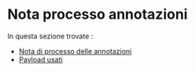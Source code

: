 # Nota processo annotazioni

In questa sezione trovate :
* [Nota di processo delle annotazioni](NotaProcessoAnnotazioniAndQuickCoopServiceFlow.pdf)
* [Payload usati](payload-json-servizi-cooperativi-flusso-base-v1.4.0/index.md)